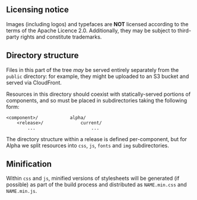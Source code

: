 ## Licensing notice

Images (including logos) and typefaces are **NOT** licensed according to the terms of the Apache Licence 2.0. Additionally, they may be subject to third-party rights and constitute trademarks.

## Directory structure

Files in this part of the tree *may* be served entirely separately from the `public` directory: for example, they might be uploaded to an S3 bucket and served via CloudFront.

Resources in this directory should coexist with statically-served portions of components, and so must be placed in subdirectories taking the following form:

    <component>/            alpha/
        <release>/              current/
            ...                     ...

The directory structure within a release is defined per-component, but for Alpha we split resources into `css`, `js`, `fonts` and `img` subdirectories.

## Minification

Within `css` and `js`, minified versions of stylesheets will be generated (if possible) as part of the build process and distributed as `NAME.min.css` and `NAME.min.js`.
